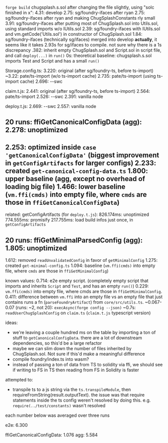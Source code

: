 `forge build` chugsplash.s.sol after changing the file slightly, using "solc finished in x":
4.31: develop
2.75: sg/foundry-ifaces after ryan
2.75: sg/foundry-ifaces after ryan and making ChugSplashConstants rly small
3.91: sg/foundry-ifaces after putting most of ChugSplash.sol into Utils.sol, using standard imports w/o IUtils.sol
2.39: sg/foundry-ifaces with IUtils.sol and vm.getCode('Utils.sol') in constructor of ChugSplash.sol
1.84: sg/foundry-ifaces (technically sg/ifaces) merged into develop
**actually**, it seems like it takes 2.93s for sg/ifaces to compile. not sure why there is a 1s discrepancy
.382: inherit empty ChugSplash.sol and Script.sol in script file, and call `deploy(...)` in `run()`
0s: theoretical baseline: chugsplash.s.sol imports Test and Script and has a small `run()`


Storage.config.ts:
3.220: original (after sg/foundry-ts, before ts-import)
~3.22: pate/ts-import (w/o ts-import cache)
2.735: pate/ts-import (using ts-import cache)
2.696: --swc

claim.t.js:
2.441: original (after sg/foundry-ts, before ts-import)
2.564: pate/ts-import
2.526: --swc
2.391: vanilla node

deploy.t.js:
2.669: --swc
2.557: vanilla node


20 runs:
ffiGetCanonicalConfigData (agg):
2.278: unoptimized
---
2.253: optimized inside `case 'getCanonicalConfigData'` (biggest improvement in `getConfigArtifacts` for larger configs)
2.233: created `get-canonical-config-data.ts`
1.800: upper baseline (agg, except no overhead of loading big file)
1.466: lower baseline (`vm.ffi(cmds)` into empty file, where `cmds` are those in `ffiGetCanonicalConfigData`)
---
related:
getConfigArtifacts (for `deploy.t.js`):
826.174ms: unoptimized
774.555ms: promisify
217.755ms: load build infos just once, in `getConfigArtifacts`

20 runs:
ffiGetMinimalParsedConfig (agg):
1.805: unoptimized
---
1.612: removed `readUnvalidatedConfig` in favor of `getMinimalConfig`
1.275: created `get-minimal-config.ts`
1.094: baseline (`vm.ffi(cmds)` into empty file, where `cmds` are those in `ffiGetMinimalConfig`)


known values:
0.714: e2e empty script. (completely empty script that imports and inherits `Script` and `Test`, and has an empty `run()`)
0.229: `vm.ffi(cmds)` into empty file, where cmds are those in `ffiGetMinimalConfig`.
0.411: difference between `vm.ffi` into an empty file vs an empty file that just contains runs a fn (`parseFoundryArtifact`) from `core/src/utils.ts`.
~0.067-0.07 (runs: ~2, not 20): `execAsync(forge config --json)`
~0.7s: `readUserChugSplashConfig` on `claim.ts` (`claim.t.js` typescript version)

ideas:
- we're leaving a couple hundred ms on the table by importing a ton of stuff to `getCanonicalConfigData`. there are a lot of downstream dependencies, so this'd be a large refactor
- maybe we can slim down the number of files inherited by ChugSplash.sol. Not sure if this'd make a meaningful difference
- compile foundry/index.ts into wasm?
- instead of passing a ton of data from TS to solidity via ffi, we should see if writing to FS in TS then reading from FS in Solidity is faster

attempted to:
- transpile ts to a js string via the `ts.transpileModule`, then requireFromString(result.outputText). the issue was that require statements inside the ts config weren't resolved by doing this. e.g. `require(../test/constants)` wasn't resolved



each number below was averaged over three runs

e2e:
6.300

ffiGetCanonicalConfigData:
1.076
agg: 5.584
